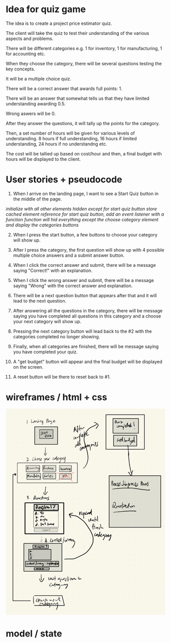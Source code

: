 # Idea for quiz game

The idea is to create a project price estimator quiz.

The client will take the quiz to test their understanding of the various aspects and problems.

There will be different categories e.g. 1 for inventory, 1 for manufacturing, 1 for accounting etc.

When they choose the category, there will be several questions testing the key concepts.

It will be a multiple choice quiz.

There will be a correct answer that awards full points: 1.

There will be an answer that somewhat tells us that they have limited understanding awarding 0.5.

Wrong aswers will be 0.

After they answer the questions, it will tally up the points for the category.

Then, a set number of hours will be given for various levels of understanding. 8 hours if full understanding, 16 hours if limited understanding, 24 hours if no understandng etc. 

The cost will be tallied up based on cost/hour and then, a final budget with hours will be displayed to the client. 

# User stories + pseudocode 

1. When I arrive on the landing page, I want to see a Start Quiz button in the middle of the page.

*initialize with all other elements hidden except for start quiz button*
*store cached element reference for start quiz button, add an event listener with a function*
*function will hid everything except the choose category element and display the categories buttons*

2. When I press the start button, a few buttons to choose your category will show up.

3. After I press the category, the first question will show up with 4 possible multiple choice answers and a submit answer button. 

4. When I click the correct answer and submit, there will be a message saying "Correct!" with an explanation. 

5. When I click the wrong answer and submit, there will be a message saying "Wrong" with the correct answer and explanation. 

6. There will be a next question button that appears after that and it will lead to the next question. 

7. After answering all the questions in the category, there will be message saying you have completed all questions in this category and a choose your next category will show up.

8. Pressing the next category button will lead back to the #2 with the categories completed no longer showing. 

9. Finally, when all categories are finished, there will be message saying you have completed your quiz.

10. A "get budget" button will appear and the final budget will be displayed on the screen.

11. A reset button will be there to reset back to #1. 


# wireframes / html + css

![wireframe](assets/Wireframe.jpg)

# model / state







